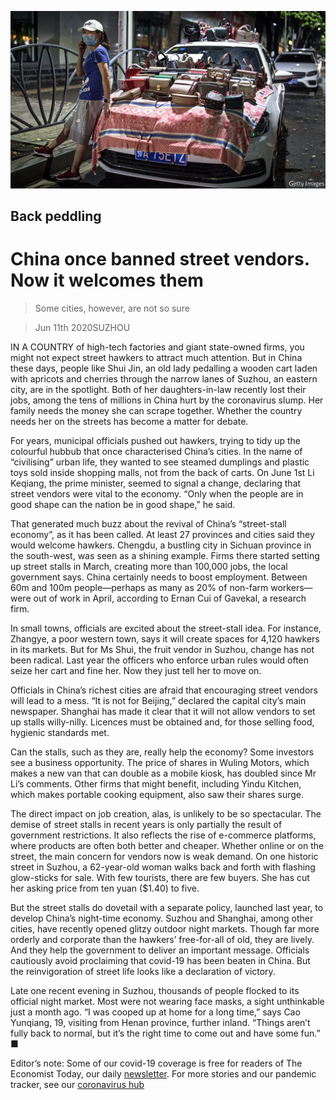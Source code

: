 ![](./images/20200613_CNP501.jpg)

## Back peddling

# China once banned street vendors. Now it welcomes them

> Some cities, however, are not so sure

> Jun 11th 2020SUZHOU

IN A COUNTRY of high-tech factories and giant state-owned firms, you might not expect street hawkers to attract much attention. But in China these days, people like Shui Jin, an old lady pedalling a wooden cart laden with apricots and cherries through the narrow lanes of Suzhou, an eastern city, are in the spotlight. Both of her daughters-in-law recently lost their jobs, among the tens of millions in China hurt by the coronavirus slump. Her family needs the money she can scrape together. Whether the country needs her on the streets has become a matter for debate.

For years, municipal officials pushed out hawkers, trying to tidy up the colourful hubbub that once characterised China’s cities. In the name of “civilising” urban life, they wanted to see steamed dumplings and plastic toys sold inside shopping malls, not from the back of carts. On June 1st Li Keqiang, the prime minister, seemed to signal a change, declaring that street vendors were vital to the economy. “Only when the people are in good shape can the nation be in good shape,” he said.

That generated much buzz about the revival of China’s “street-stall economy”, as it has been called. At least 27 provinces and cities said they would welcome hawkers. Chengdu, a bustling city in Sichuan province in the south-west, was seen as a shining example. Firms there started setting up street stalls in March, creating more than 100,000 jobs, the local government says. China certainly needs to boost employment. Between 60m and 100m people—perhaps as many as 20% of non-farm workers—were out of work in April, according to Ernan Cui of Gavekal, a research firm.

In small towns, officials are excited about the street-stall idea. For instance, Zhangye, a poor western town, says it will create spaces for 4,120 hawkers in its markets. But for Ms Shui, the fruit vendor in Suzhou, change has not been radical. Last year the officers who enforce urban rules would often seize her cart and fine her. Now they just tell her to move on.

Officials in China’s richest cities are afraid that encouraging street vendors will lead to a mess. “It is not for Beijing,” declared the capital city’s main newspaper. Shanghai has made it clear that it will not allow vendors to set up stalls willy-nilly. Licences must be obtained and, for those selling food, hygienic standards met.

Can the stalls, such as they are, really help the economy? Some investors see a business opportunity. The price of shares in Wuling Motors, which makes a new van that can double as a mobile kiosk, has doubled since Mr Li’s comments. Other firms that might benefit, including Yindu Kitchen, which makes portable cooking equipment, also saw their shares surge.

The direct impact on job creation, alas, is unlikely to be so spectacular. The demise of street stalls in recent years is only partially the result of government restrictions. It also reflects the rise of e-commerce platforms, where products are often both better and cheaper. Whether online or on the street, the main concern for vendors now is weak demand. On one historic street in Suzhou, a 62-year-old woman walks back and forth with flashing glow-sticks for sale. With few tourists, there are few buyers. She has cut her asking price from ten yuan ($1.40) to five.

But the street stalls do dovetail with a separate policy, launched last year, to develop China’s night-time economy. Suzhou and Shanghai, among other cities, have recently opened glitzy outdoor night markets. Though far more orderly and corporate than the hawkers’ free-for-all of old, they are lively. And they help the government to deliver an important message. Officials cautiously avoid proclaiming that covid-19 has been beaten in China. But the reinvigoration of street life looks like a declaration of victory.

Late one recent evening in Suzhou, thousands of people flocked to its official night market. Most were not wearing face masks, a sight unthinkable just a month ago. “I was cooped up at home for a long time,” says Cao Yunqiang, 19, visiting from Henan province, further inland. “Things aren’t fully back to normal, but it’s the right time to come out and have some fun.” ■

Editor’s note: Some of our covid-19 coverage is free for readers of The Economist Today, our daily [newsletter](https://www.economist.com/https://my.economist.com/user#newsletter). For more stories and our pandemic tracker, see our [coronavirus hub](https://www.economist.com//news/2020/03/11/the-economists-coverage-of-the-coronavirus)